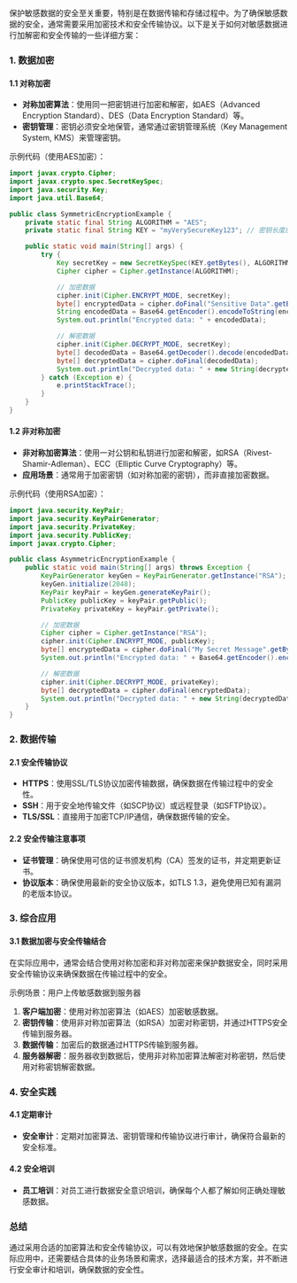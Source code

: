 保护敏感数据的安全至关重要，特别是在数据传输和存储过程中。为了确保敏感数据的安全，通常需要采用加密技术和安全传输协议。以下是关于如何对敏感数据进行加解密和安全传输的一些详细方案：

### 1. 数据加密

#### 1.1 对称加密
- **对称加密算法**：使用同一把密钥进行加密和解密，如AES（Advanced Encryption Standard）、DES（Data Encryption Standard）等。
- **密钥管理**：密钥必须安全地保管，通常通过密钥管理系统（Key Management System, KMS）来管理密钥。

示例代码（使用AES加密）：

```java
import javax.crypto.Cipher;
import javax.crypto.spec.SecretKeySpec;
import java.security.Key;
import java.util.Base64;

public class SymmetricEncryptionExample {
    private static final String ALGORITHM = "AES";
    private static final String KEY = "myVerySecureKey123"; // 密钥长度应为16、24或32字节

    public static void main(String[] args) {
        try {
            Key secretKey = new SecretKeySpec(KEY.getBytes(), ALGORITHM);
            Cipher cipher = Cipher.getInstance(ALGORITHM);

            // 加密数据
            cipher.init(Cipher.ENCRYPT_MODE, secretKey);
            byte[] encryptedData = cipher.doFinal("Sensitive Data".getBytes());
            String encodedData = Base64.getEncoder().encodeToString(encryptedData);
            System.out.println("Encrypted data: " + encodedData);

            // 解密数据
            cipher.init(Cipher.DECRYPT_MODE, secretKey);
            byte[] decodedData = Base64.getDecoder().decode(encodedData);
            byte[] decryptedData = cipher.doFinal(decodedData);
            System.out.println("Decrypted data: " + new String(decryptedData));
        } catch (Exception e) {
            e.printStackTrace();
        }
    }
}
```

#### 1.2 非对称加密
- **非对称加密算法**：使用一对公钥和私钥进行加密和解密，如RSA（Rivest-Shamir-Adleman）、ECC（Elliptic Curve Cryptography）等。
- **应用场景**：通常用于加密密钥（如对称加密的密钥），而非直接加密数据。

示例代码（使用RSA加密）：

```java
import java.security.KeyPair;
import java.security.KeyPairGenerator;
import java.security.PrivateKey;
import java.security.PublicKey;
import javax.crypto.Cipher;

public class AsymmetricEncryptionExample {
    public static void main(String[] args) throws Exception {
        KeyPairGenerator keyGen = KeyPairGenerator.getInstance("RSA");
        keyGen.initialize(2048);
        KeyPair keyPair = keyGen.generateKeyPair();
        PublicKey publicKey = keyPair.getPublic();
        PrivateKey privateKey = keyPair.getPrivate();

        // 加密数据
        Cipher cipher = Cipher.getInstance("RSA");
        cipher.init(Cipher.ENCRYPT_MODE, publicKey);
        byte[] encryptedData = cipher.doFinal("My Secret Message".getBytes());
        System.out.println("Encrypted data: " + Base64.getEncoder().encodeToString(encryptedData));

        // 解密数据
        cipher.init(Cipher.DECRYPT_MODE, privateKey);
        byte[] decryptedData = cipher.doFinal(encryptedData);
        System.out.println("Decrypted data: " + new String(decryptedData));
    }
}
```

### 2. 数据传输

#### 2.1 安全传输协议
- **HTTPS**：使用SSL/TLS协议加密传输数据，确保数据在传输过程中的安全性。
- **SSH**：用于安全地传输文件（如SCP协议）或远程登录（如SFTP协议）。
- **TLS/SSL**：直接用于加密TCP/IP通信，确保数据传输的安全。

#### 2.2 安全传输注意事项
- **证书管理**：确保使用可信的证书颁发机构（CA）签发的证书，并定期更新证书。
- **协议版本**：确保使用最新的安全协议版本，如TLS 1.3，避免使用已知有漏洞的老版本协议。

### 3. 综合应用

#### 3.1 数据加密与安全传输结合
在实际应用中，通常会结合使用对称加密和非对称加密来保护数据安全，同时采用安全传输协议来确保数据在传输过程中的安全。

示例场景：用户上传敏感数据到服务器

1. **客户端加密**：使用对称加密算法（如AES）加密敏感数据。
2. **密钥传输**：使用非对称加密算法（如RSA）加密对称密钥，并通过HTTPS安全传输到服务器。
3. **数据传输**：加密后的数据通过HTTPS传输到服务器。
4. **服务器解密**：服务器收到数据后，使用非对称加密算法解密对称密钥，然后使用对称密钥解密数据。

### 4. 安全实践

#### 4.1 定期审计
- **安全审计**：定期对加密算法、密钥管理和传输协议进行审计，确保符合最新的安全标准。

#### 4.2 安全培训
- **员工培训**：对员工进行数据安全意识培训，确保每个人都了解如何正确处理敏感数据。

### 总结

通过采用合适的加密算法和安全传输协议，可以有效地保护敏感数据的安全。在实际应用中，还需要结合具体的业务场景和需求，选择最适合的技术方案，并不断进行安全审计和培训，确保数据的安全性。